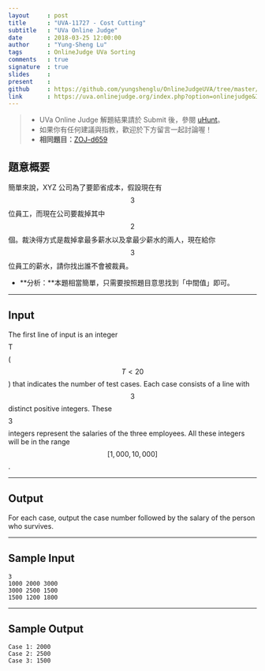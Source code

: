 ```yaml
---
layout     : post
title      : "UVA-11727 - Cost Cutting"
subtitle   : "UVa Online Judge"
date       : 2018-03-25 12:00:00
author     : "Yung-Sheng Lu"
tags       : OnlineJudge UVa Sorting
comments   : true
signature  : true
slides     : 
present    :
github     : https://github.com/yungshenglu/OnlineJudgeUVA/tree/master/UVA-11727
link       : https://uva.onlinejudge.org/index.php?option=onlinejudge&Itemid=8&page=show_problem&problem=2827
---
```


> * UVa Online Judge 解題結果請於 Submit 後，參閱 [uHunt](https://uhunt.onlinejudge.org/)。
> * 如果你有任何建議與指教，歡迎於下方留言一起討論喔！
> * **相同題目：**[ZOJ-d659](https://github.com/yungshenglu/OnlineJudgeZero/tree/master/ZOJ-d659)

## 題意概要

簡單來說，XYZ 公司為了要節省成本，假設現在有 $$3$$ 位員工，而現在公司要裁掉其中 $$2$$ 個。裁決得方式是裁掉拿最多薪水以及拿最少薪水的兩人，現在給你 $$3$$ 位員工的薪水，請你找出誰不會被裁員。
* **分析：**本題相當簡單，只需要按照題目意思找到「中間值」即可。

---
## Input

The first line of input is an integer $$$$T$$$$ ($$T < 20$$) that indicates the number of test cases. Each case consists of a line with $$3$$ distinct positive integers. These $$$$3$$$$ integers represent the salaries of the three employees. All these integers will be in the range $$[1,000, 10,000]$$.

---
## Output

For each case, output the case number followed by the salary of the person who survives.

---
## Sample Input

```
3
1000 2000 3000
3000 2500 1500
1500 1200 1800
```

---
## Sample Output

```
Case 1: 2000
Case 2: 2500
Case 3: 1500
```